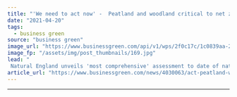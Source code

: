 ```yaml
---
title: "'We need to act now' -  Peatland and woodland critical to net zero goal, Natural England warns"
date: "2021-04-20"
tags: 
  - business green
source: "business green"
image_url: "https://www.businessgreen.com/api/v1/wps/2f0c17c/1c0839aa-25e2-4607-b831-fdc745765dd2/4/iStock-538990315-peatland-scotland-185x114.jpg"
image_fp: "/assets/img/post_thumbnails/169.jpg"
lead: "
 Natural England unveils 'most comprehensive' assessment to date of natural landscapes' ability to store carbon ..."
article_url: "https://www.businessgreen.com/news/4030063/act-peatland-woodland-critical-net-zero-goal-natural-england-warns"
---
```


---
